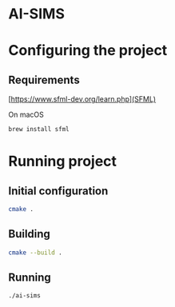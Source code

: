 # AI-SIMS

# Configuring the project

## Requirements

[https://www.sfml-dev.org/learn.php](SFML)

On macOS

```sh
brew install sfml
```

# Running project

## Initial configuration

```sh
cmake .
```

## Building

```sh
cmake --build .
```

## Running

```sh
./ai-sims
```
